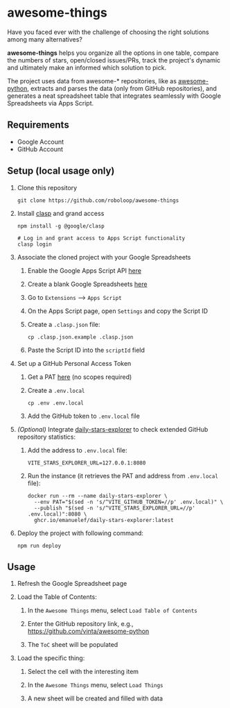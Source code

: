 # awesome-things

Have you faced ever with the challenge of choosing the right solutions among many alternatives?

**awesome-things** helps you organize all the options in one table, compare the numbers of stars, open/closed issues/PRs, track the project's dynamic and ultimately make an informed which solution to pick.

The project uses data from awesome-\* repositories, like as [awesome-python](https://github.com/vinta/awesome-python), extracts and parses the data (only from GitHub repositories), and generates a neat spreadsheet table that integrates seamlessly with Google Spreadsheets via Apps Script.

## Requirements

- Google Account
- GitHub Account

## Setup (local usage only)

1. Clone this repository

   ```shell
   git clone https://github.com/roboloop/awesome-things
   ```

2. Install [clasp](https://github.com/google/clasp) and grand access

   ```shell
   npm install -g @google/clasp

   # Log in and grant access to Apps Script functionality
   clasp login
   ```

3. Associate the cloned project with your Google Spreadsheets

   1. Enable the Google Apps Script API [here](https://script.google.com/home/usersettings)

   2. Create a blank Google Spreadsheets [here](https://docs.google.com/spreadsheets/u/0/create?usp=sheets_web)

   3. Go to `Extensions` —> `Apps Script`

   4. On the Apps Script page, open `Settings` and copy the Script ID

   5. Create a `.clasp.json` file:

      ```shell
      cp .clasp.json.example .clasp.json
      ```

   6. Paste the Script ID into the `scriptId` field

4. Set up a GitHub Personal Access Token

   1. Get a PAT [here](https://github.com/settings/personal-access-tokens) (no scopes required)

   2. Create a `.env.local`

      ```shell
      cp .env .env.local
      ```

   3. Add the GitHub token to `.env.local` file

5. _(Optional)_ Integrate [daily-stars-explorer](https://github.com/emanuelef/daily-stars-explorer) to check extended GitHub repository statistics:

   1. Add the address to `.env.local` file:

      ```
      VITE_STARS_EXPLORER_URL=127.0.0.1:8080
      ```

   2. Run the instance (it retrieves the PAT and address from `.env.local` file):

      ```shell
      docker run --rm --name daily-stars-explorer \
        --env PAT="$(sed -n 's/^VITE_GITHUB_TOKEN=//p' .env.local)" \
        --publish "$(sed -n 's/^VITE_STARS_EXPLORER_URL=//p' .env.local)":8080 \
        ghcr.io/emanuelef/daily-stars-explorer:latest
      ```

6. Deploy the project with following command:

   ```shell
   npm run deploy
   ```

## Usage

1. Refresh the Google Spreadsheet page

2. Load the Table of Contents:

   1. In the `Awesome Things` menu, select `Load Table of Contents`

   2. Enter the GitHub repository link, e.g., <https://github.com/vinta/awesome-python>
   3. The `ToC` sheet will be populated

3. Load the specific thing:

   1. Select the cell with the interesting item

   2. In the `Awesome Things` menu, select `Load Things`

   3. A new sheet will be created and filled with data
